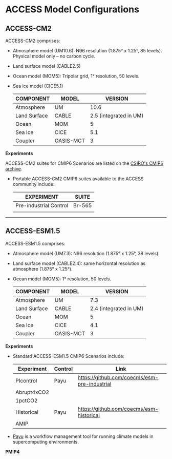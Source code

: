 
# ACCESS Model Configurations

## ACCESS-CM2

ACCESS-CM2 comprises: 

- Atmosphere model (UM10.6): N96 resolution (1.875° x 1.25°, 85 levels). Physical model only – no carbon cycle.

- Land surface model (CABLE2.5) 

- Ocean model (MOM5): Tripolar grid, 1° resolution, 50 levels.

- Sea ice model (CICE5.1) 

    | COMPONENT     | MODEL         | VERSION               |
    | ------------- | ------------- | --------------------- |
    | Atmosphere    | UM            | 10.6                  |
    | Land Surface  | CABLE         | 2.5 (integrated in UM)|
    | Ocean         | MOM	        | 5                     |
    | Sea Ice       | CICE          | 5.1                   |
    | Coupler       | OASIS-MCT     | 3                     |


**Experiments**

ACCESS-CM2 suites for CMIP6 Scenarios are listed on the [CSIRO's CMIP6 archive](https://confluence.csiro.au/display/ACCESS/CMIP6+Archive+-+ACCESS-CM2). 

- Portable ACCESS-CM2 CMIP6 suites available to the ACCESS community include: 



   | EXPERIMENT                     | SUITE         |
   | ------------------------------ | ------------- |
   | Pre-industrial Control         | Br-565        |
   |                                |               |

-----------------------------

## ACCESS-ESM1.5
ACCESS-ESM1.5 comprises:

- Atmosphere model (UM7.3): N96 resolution (1.875° x 1.25°, 38 levels). 

- Land surface model (CABLE2.4): same horizontal resolution as atmosphere (1.875° x 1.25°).

- Ocean model (MOM5): 1° resolution, 50 levels.

    | COMPONENT     | MODEL         | VERSION               |
    | ------------- | ------------- | --------------------- |
    | Atmosphere    | UM            | 7.3                   |
    | Land Surface  | CABLE         | 2.4 (integrated in UM)|
    | Ocean         | MOM	        | 5                     |
    | Sea Ice       | CICE          | 4.1                   |
    | Coupler       | OASIS-MCT     | 3                     |


**Experiments**

- Standard ACCESS-ESM1.5 CMIP6 Scenarios include:


    | Experiment   | Control | Link                                         |
    | ------------ | --------| -------------------------------------------- |
    | PIcontrol    | Payu    | ​https://github.com/coecms/esm-pre-industrial |
    | Abrupt4xCO2  |         |                                              |
    | 1pctCO2      |         |                                              |
    | Historical   | Payu    | ​https://github.com/coecms/esm-historical     |
    | AMIP         |         |                                              |
-  [Payu](https://payu.readthedocs.io/en/latest/) is a workflow management tool for running climate models in supercomputing environments. 

__PMIP4__		
